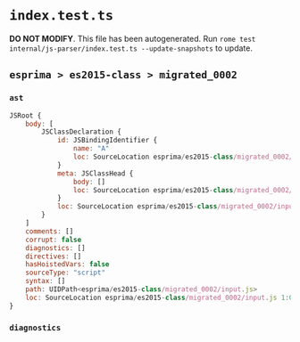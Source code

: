 # `index.test.ts`

**DO NOT MODIFY**. This file has been autogenerated. Run `rome test internal/js-parser/index.test.ts --update-snapshots` to update.

## `esprima > es2015-class > migrated_0002`

### `ast`

```javascript
JSRoot {
	body: [
		JSClassDeclaration {
			id: JSBindingIdentifier {
				name: "A"
				loc: SourceLocation esprima/es2015-class/migrated_0002/input.js 1:6-1:7 (A)
			}
			meta: JSClassHead {
				body: []
				loc: SourceLocation esprima/es2015-class/migrated_0002/input.js 1:0-1:11
			}
			loc: SourceLocation esprima/es2015-class/migrated_0002/input.js 1:0-1:11
		}
	]
	comments: []
	corrupt: false
	diagnostics: []
	directives: []
	hasHoistedVars: false
	sourceType: "script"
	syntax: []
	path: UIDPath<esprima/es2015-class/migrated_0002/input.js>
	loc: SourceLocation esprima/es2015-class/migrated_0002/input.js 1:0-2:0
}
```

### `diagnostics`

```

```

